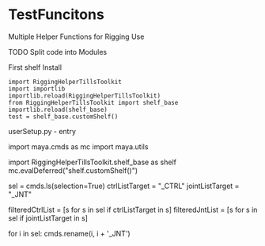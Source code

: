 # TestFuncitons
 Multiple Helper Functions for Rigging Use



TODO
    Split code into Modules


First shelf Install 

    import RiggingHelperTillsToolkit
    import importlib
    importlib.reload(RiggingHelperTillsToolkit)
    from RiggingHelperTillsToolkit import shelf_base
    importlib.reload(shelf_base)
    test = shelf_base.customShelf()


userSetup.py - entry

import maya.cmds as mc
import maya.utils

import RiggingHelperTillsToolkit.shelf_base as shelf
mc.evalDeferred("shelf.customShelf()")










sel = cmds.ls(selection=True)
ctrlListTarget = "_CTRL"
jointListTarget = "_JNT"

filteredCtrlList = [s for s in sel if ctrlListTarget in s] 
filteredJntList = [s for s in sel if jointListTarget in s]



for i in sel:
    cmds.rename(i, i + '_JNT')